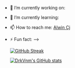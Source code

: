
- 🔭 I’m currently working on: 
- 🌱 I’m currently learning: 
- 📫 How to reach me: [Alwin Cj](www.instagram.com/_alwin.cj/)
- ⚡ Fun fact: 
-->
  
  
  [![GitHub Streak](https://github-readme-streak-stats.herokuapp.com/?user=24DrkVnm)](https://git.io/streak-stats)
  
  [![DrkVnm's GitHub stats](https://github-readme-stats.vercel.app/api?username=24DrkVnm)](https://github.com/anuraghazra/github-readme-stats)
